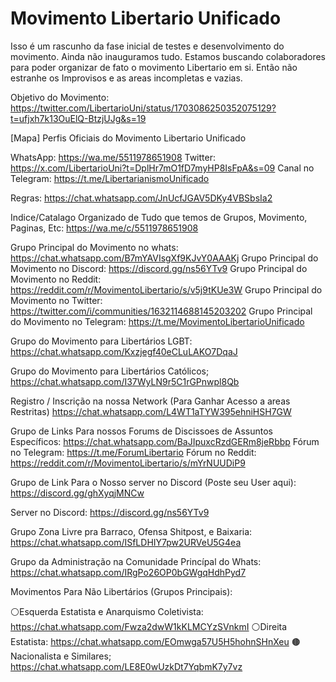 # Movimento Libertario Unificado 
Isso é um rascunho da fase inicial de testes e desenvolvimento do movimento. Ainda não inauguramos tudo. Estamos buscando colaboradores para poder organizar de fato o movimento Libertario em si. Então não estranhe os Improvisos e as areas incompletas e vazias.

Objetivo do Movimento:
https://twitter.com/LibertarioUni/status/1703086250352075129?t=ufjxh7k13OuElQ-BtzjUJg&s=19

[Mapa]
Perfis Oficiais do Movimento Libertario Unificado 

WhatsApp:
https://wa.me/5511978651908
Twitter:
https://x.com/LibertarioUni?t=DplHr7mO1fD7myHP8IsFpA&s=09
Canal no Telegram:
https://t.me/LibertarianismoUnificado




Regras:
https://chat.whatsapp.com/JnUcfJGAV5DKy4VBSbsIa2

Indice/Catalago Organizado de Tudo que temos de Grupos, Movimento, Paginas, Etc:
https://wa.me/c/5511978651908

Grupo Principal do Movimento no whats:
https://chat.whatsapp.com/B7mYAVIsgXf9KJvY0AAAKj
Grupo Principal do Movimento no Discord:
https://discord.gg/ns56YTv9
Grupo Principal do Movimento no Reddit:
https://reddit.com/r/MovimentoLibertario/s/v5j9tKUe3W
Grupo Principal do Movimento no Twitter:
https://twitter.com/i/communities/1632114688145203202
Grupo Principal do Movimento no Telegram:
https://t.me/MovimentoLibertarioUnificado

Grupo do Movimento para Libertários LGBT:
https://chat.whatsapp.com/Kxzjegf40eCLuLAKO7DqaJ

Grupo do Movimento para Libertários Católicos;
https://chat.whatsapp.com/I37WyLN9r5C1rGPnwpl8Qb

Registro / Inscrição na nossa Network (Para Ganhar Acesso a areas Restritas)
https://chat.whatsapp.com/L4WT1aTYW395ehniHSH7GW

Grupo de Links Para nossos Forums de Discissoes de Assuntos Específicos:
https://chat.whatsapp.com/BaJIpuxcRzdGERm8jeRbbp
Fórum no Telegram:
https://t.me/ForumLibertario
Fórum no Reddit:
https://reddit.com/r/MovimentoLibertario/s/mYrNUUDiP9

Grupo de Link Para o Nosso server no Discord (Poste seu User aqui):
https://discord.gg/ghXyqjMNCw

Server no Discord:
https://discord.gg/ns56YTv9

Grupo Zona Livre pra Barraco, Ofensa  Shitpost, e Baixaria:
https://chat.whatsapp.com/ISfLDHIY7pw2URVeU5G4ea

Grupo da Administração na Comunidade Princípal do Whats:
https://chat.whatsapp.com/IRgPo26OP0bGWgqHdhPyd7

Movimentos Para Não Libertários (Grupos Principais):

⚪Esquerda Estatista e Anarquismo Coletivista:
https://chat.whatsapp.com/Fwza2dwW1kKLMCYzSVnkmI
⚪Direita Estatista:
https://chat.whatsapp.com/EOmwga57U5H5hohnSHnXeu
🟤Nacionalista e Similares;
https://chat.whatsapp.com/LE8E0wUzkDt7YqbmK7y7vz
